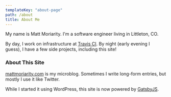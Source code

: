 ```yaml
---
templateKey: "about-page"
path: /about
title: About Me
---
```


My name is Matt Moriarity. I'm a software engineer living in Littleton, CO.

By day, I work on infrastructure at [Travis CI](https://travis-ci.com). By night (early evening I guess), I have a few side projects, including this site!

### About This Site

[mattmoriarity.com](https://mattmoriarity.com/) is my microblog. Sometimes I write long-form entries, but mostly I use it like Twitter.

While I started it using WordPress, this site is now powered by [GatsbyJS](https://github.com/mjm/gatsby-blog).
